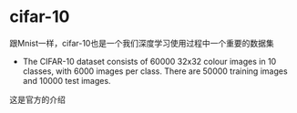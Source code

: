 # cifar-10

跟Mnist一样，cifar-10也是一个我们深度学习使用过程中一个重要的数据集

* The CIFAR-10 dataset consists of 60000 32x32 colour images in 10 classes, with 6000 images per class. There are 50000 training images and 10000 test images.  

这是官方的介绍
